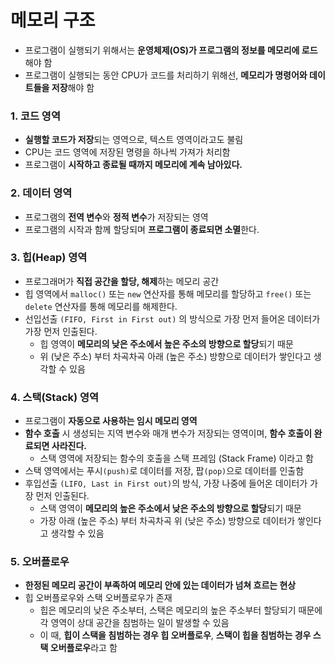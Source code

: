 # 메모리 구조
* 프로그램이 실행되기 위해서는 **운영체제(OS)가 프로그램의 정보를 메모리에 로드**해야 함
* 프로그램이 실행되는 동안 CPU가 코드를 처리하기 위해선, **메모리가 명령어와 데이트들을 저장**해야 함
### 1. 코드 영역
* **실행할 코드가 저장**되는 영역으로, 텍스트 영역이라고도 불림
* CPU는 코드 영역에 저장된 명령을 하나씩 가져가 처리함
* 프로그램이 **시작하고 종료될 때까지 메모리에 계속 남아있다.**
### 2. 데이터 영역
* 프로그램의 **전역 변수**와 **정적 변수**가 저장되는 영역
* 프로그램의 시작과 함께 할당되며 **프로그램이 종료되면 소멸**한다.
### 3. 힙(Heap) 영역
* 프로그래머가 **직접 공간을 할당, 해제**하는 메모리 공간
* 힙 영역에서 `malloc()` 또는 `new` 연산자를 통해 메모리를 할당하고 `free()` 또는 `delete` 연산자를 통해 메모리를 해제한다.
* 선입선출 `(FIFO, First in First out)` 의 방식으로 가장 먼저 들어온 데이터가 가장 먼저 인출된다.
  * 힙 영역이 **메모리의 낮은 주소에서 높은 주소의 방향으로 할당**되기 때문
  * 위 (낮은 주소) 부터 차곡차곡 아래 (높은 주소) 방향으로 데이터가 쌓인다고 생각할 수 있음
### 4. 스택(Stack) 영역
* 프로그램이 **자동으로 사용하는 임시 메모리 영역**
* **함수 호출** 시 생성되는 지역 변수와 매개 변수가 저장되는 영역이며, **함수 호출이 완료되면 사라진다.**
  * 스택 영역에 저장되는 함수의 호출을 스택 프레임 (Stack Frame) 이라고 함
* 스택 영역에서는 푸시`(push)`로 데이터를 저장, 팝`(pop)`으로 데이터를 인출함
* 후입선출 `(LIFO, Last in First out)`의 방식, 가장 나중에 들어온 데이터가 가장 먼저 인출된다.
  * 스택 영역이 **메모리의 높은 주소에서 낮은 주소의 방향으로 할당**되기 때문
  * 가장 아래 (높은 주소) 부터 차곡차곡 위 (낮은 주소) 방향으로 데이터가 쌓인다고 생각할 수 있음
### 5. 오버플로우
* **한정된 메모리 공간이 부족하여 메모리 안에 있는 데이터가 넘쳐 흐르는 현상**
* 힙 오버플로우와 스택 오버플로우가 존재
  * 힙은 메모리의 낮은 주소부터, 스택은 메모리의 높은 주소부터 할당되기 때문에 각 영역이 상대 공간을 침범하는 일이 발생할 수 있음
  * 이 때, **힙이 스택을 침범하는 경우 힙 오버플로우**, **스택이 힙을 침범하는 경우 스택 오버플로우**라고 함
